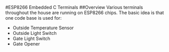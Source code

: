#ESP8266 Embedded C Terminals
##Overview
Various terminals throughout the house are running on ESP8266 chips. The basic idea is that one code base is used for:
* Outside Temperature Sensor
* Outside Light Switch
* Gate Light Switch
* Gate Opener 
